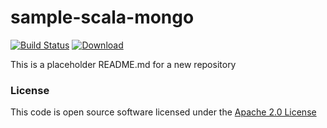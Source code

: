 # sample-scala-mongo

[![Build Status](https://travis-ci.org/hmrc/sample-scala-mongo.svg)](https://travis-ci.org/hmrc/sample-scala-mongo) [ ![Download](https://api.bintray.com/packages/hmrc/releases/sample-scala-mongo/images/download.svg) ](https://bintray.com/hmrc/releases/sample-scala-mongo/_latestVersion)

This is a placeholder README.md for a new repository

### License

This code is open source software licensed under the [Apache 2.0 License]("http://www.apache.org/licenses/LICENSE-2.0.html")